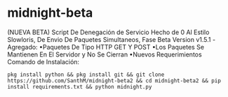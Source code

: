 # midnight-beta
(NUEVA BETA) Script De Denegación de Servicio Hecho de 0 Al Estilo Slowloris, De Envio De Paquetes Simultaneos, Fase Beta Version v1.5.1
-Agregado:
•Paquetes De Tipo HTTP GET Y POST
•Los Paquetes Se Mantienen En El Servidor y No Se Cierran
•Nuevos Requerimientos
Comando de Instalación:


`pkg install python && pkg install git && git clone https://github.com/SanthM/midnight-beta2 && cd midnight-beta2 && pip install requirements.txt && python midnight.py`
